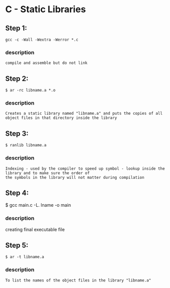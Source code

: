 # C - Static Libraries
## Step 1:
    gcc -c -Wall -Wextra -Werror *.c   
### description
    compile and assemble but do not link

## Step 2:
    $ ar -rc libname.a *.o
### description
    Creates a static library named "libname.a" and puts the copies of all object files in that directory inside the library

## Step 3:
    $ ranlib libname.a
### description
    Indexing - used by the compiler to speed up symbol - lookup inside the library and to make sure the order of 
    the symbols in the library will not matter during compilation

## Step 4:
   $ gcc main.c -L. lname -o main
### description
   creating final executable file
## Step 5:
    $ ar -t libname.a
### description
    To list the names of the object files in the library "libname.a"

